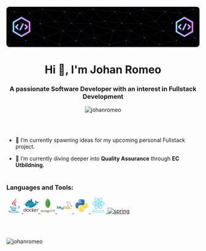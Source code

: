 ![Header](./header.png)

<h1 align="center">Hi 👋, I'm Johan Romeo</h1>
<h3 align="center">A passionate Software Developer with an interest in Fullstack Development</h3>
<p align="center"> <img src="https://komarev.com/ghpvc/?username=johanromeo&label=Profile%20views&color=0e75b6&style=flat" alt="johanromeo" /> </p>
<br></br>

- 🔭 I’m currently spawning ideas for my upcoming personal Fullstack project.

- 🌱 I’m currently diving deeper into  **Quality Assurance** through **EC Utbildning.**
<br></br>

<h3 align="left">Languages and Tools:</h3>
<p align="left"> <a href="https://www.java.com" target="_blank" rel="noreferrer"> <img src="https://raw.githubusercontent.com/devicons/devicon/master/icons/java/java-original.svg" alt="java" width="40" height="40"/> </a> 
   <a href="https://www.docker.com/" target="_blank" rel="noreferrer"> <img src="https://raw.githubusercontent.com/devicons/devicon/master/icons/docker/docker-original-wordmark.svg" alt="docker" width="40" height="40"/> </a><a href="https://www.mongodb.com/" target="_blank" rel="noreferrer"> <img src="https://raw.githubusercontent.com/devicons/devicon/master/icons/mongodb/mongodb-original-wordmark.svg" alt="mongodb" width="40" height="40"/> </a> <a href="https://www.mysql.com/" target="_blank" rel="noreferrer"> <img src="https://raw.githubusercontent.com/devicons/devicon/master/icons/mysql/mysql-original-wordmark.svg" alt="mysql" width="40" height="40"/> </a> <a href="https://www.python.org" target="_blank" rel="noreferrer"> <img src="https://raw.githubusercontent.com/devicons/devicon/master/icons/python/python-original.svg" alt="python" width="40" height="40"/> </a> <a href="https://reactjs.org/" target="_blank" rel="noreferrer"> <img src="https://raw.githubusercontent.com/devicons/devicon/master/icons/react/react-original-wordmark.svg" alt="react" width="40" height="40"/> </a> <a href="https://spring.io/" target="_blank" rel="noreferrer"> <img src="https://www.vectorlogo.zone/logos/springio/springio-icon.svg" alt="spring" width="40" height="40"/> </a> </p>
   </p>
<br></br>

<p><img align="left" src="https://github-readme-stats.vercel.app/api/top-langs?username=johanromeo&show_icons=true&locale=en&layout=compact" alt="johanromeo" /></p>
